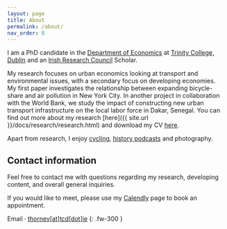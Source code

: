 ```yaml
---
layout: page
title: About
permalink: /about/
nav_order: 8
---
```


I am a PhD candidate in the [Department of Economics](https://www.tcd.ie/Economics/) at [Trinity College, Dublin](https://www.tcd.ie/) and an [Irish Research Council](https://research.ie/) Scholar. 

My research focuses on urban economics looking at transport and environmental issues, with a secondary focus on developing economies. My first paper investigates the relationship between expanding bicycle-share and air pollution in New York City. In another project in collaboration with the World Bank, we study the impact of constructing new urban transport infrastructure on the local labor force in Dakar, Senegal. You can find out more about my research [here]({{ site.url }}/docs/research/research.html) and download my CV [here](/assets/doc/CV.pdf).

Apart from research, I enjoy [cycling](https://couraillon.cc/), [history podcasts](/docs/podcasts.html) and photography.

## Contact information

Feel free to contact me with questions regarding my research, developing content, and overall general inquiries.

If you would like to meet, please use my [Calendly](https://calendly.com/thornev) page to book an appointment.

Email · [thornev\[at\]tcd\[dot\]ie](mailto:thornev[at]tcd[dot]ie)
{: .fw-300 }
